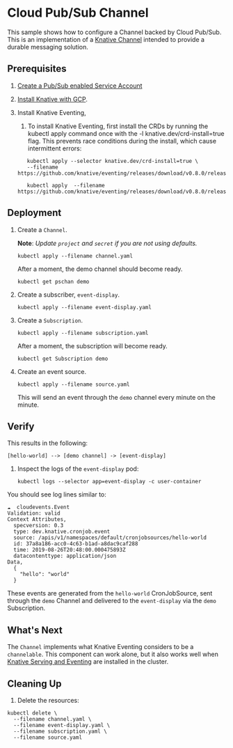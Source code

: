 # Cloud Pub/Sub Channel

This sample shows how to configure a Channel backed by Cloud Pub/Sub. This is an
implementation of a
[Knative Channel](https://github.com/knative/eventing/blob/master/docs/spec/channel.md)
intended to provide a durable messaging solution.

## Prerequisites

1. [Create a Pub/Sub enabled Service Account](../pubsub)

1. [Install Knative with GCP](../install).

1. Install Knative Eventing,

   1. To install Knative Eventing, first install the CRDs by running the kubectl
      apply command once with the -l knative.dev/crd-install=true flag. This
      prevents race conditions during the install, which cause intermittent
      errors:

   ```shell
      kubectl apply --selector knative.dev/crd-install=true \
      --filename https://github.com/knative/eventing/releases/download/v0.8.0/release.yaml
   ```

   ```shell
      kubectl apply  --filename https://github.com/knative/eventing/releases/download/v0.8.0/release.yaml
   ```

## Deployment

1. Create a `Channel`.

   **Note**: _Update `project` and `secret` if you are not using defaults._

   ```shell
   kubectl apply --filename channel.yaml
   ```

   After a moment, the demo channel should become ready.

   ```shell
   kubectl get pschan demo
   ```

1. Create a subscriber, `event-display`.

   ```shell
   kubectl apply --filename event-display.yaml
   ```

1. Create a `Subscription`.

   ```shell
   kubectl apply --filename subscription.yaml
   ```

   After a moment, the subscription will become ready.

   ```shell
   kubectl get Subscription demo
   ```

1. Create an event source.

   ```shell
   kubectl apply --filename source.yaml
   ```

   This will send an event through the `demo` channel every minute on the
   minute.

## Verify

This results in the following:

```
[hello-world] --> [demo channel] -> [event-display]
```

1. Inspect the logs of the `event-display` pod:

   ```shell
   kubectl logs --selector app=event-display -c user-container
   ```

You should see log lines similar to:

```shell
☁️  cloudevents.Event
Validation: valid
Context Attributes,
  specversion: 0.3
  type: dev.knative.cronjob.event
  source: /apis/v1/namespaces/default/cronjobsources/hello-world
  id: 37a8a186-acc0-4c63-b1ad-a8dac9caf288
  time: 2019-08-26T20:48:00.000475893Z
  datacontenttype: application/json
Data,
  {
    "hello": "world"
  }
```

These events are generated from the `hello-world` CronJobSource, sent through
the `demo` Channel and delivered to the `event-display` via the `demo`
Subscription.

## What's Next

The `Channel` implements what Knative Eventing considers to be a `channelable`.
This component can work alone, but it also works well when
[Knative Serving and Eventing](https://github.com/knative/docs) are installed in
the cluster.

## Cleaning Up

1. Delete the resources:

```shell
kubectl delete \
  --filename channel.yaml \
  --filename event-display.yaml \
  --filename subscription.yaml \
  --filename source.yaml
```
